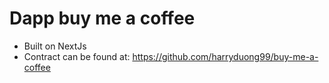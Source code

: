 # Dapp buy me a coffee

- Built on NextJs
- Contract can be found at: https://github.com/harryduong99/buy-me-a-coffee